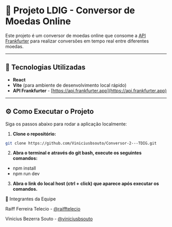 # 💱 Projeto LDIG - Conversor de Moedas Online

Este projeto é um conversor de moedas online que consome a [API Frankfurter](https://api.frankfurter.app/) para realizar conversões em tempo real entre diferentes moedas.

---

## 🚀 Tecnologias Utilizadas

- **React**  
- **Vite** (para ambiente de desenvolvimento local rápido)
- **API Frankfurter** - [https://api.frankfurter.app](https://api.frankfurter.app)

---

## ⚙️ Como Executar o Projeto

Siga os passos abaixo para rodar a aplicação localmente:

1. **Clone o repositório:**

```bash
git clone https://github.com/Viniciusbsouto/Conversor-2---TDIG.git
```

2. **Abra  o terminal e através do git bash, execute os seguintes comandos:**
   
- npm install
- npm run dev

3. **Abra o link do local host (ctrl + click) que aparece após executar os comandos.**
   
👥 Integrantes da Equipe

Raiff Ferreira Telecio - [@raifftelecio](https://github.com/raifftelecio)

Vinicius Bezerra Souto - [@viniciusbsouto](https://github.com/viniciusbsouto)
